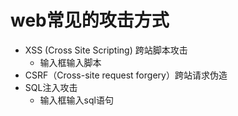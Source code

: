 # web常见的攻击方式

- XSS (Cross Site Scripting) 跨站脚本攻击
  - 输入框输入脚本
- CSRF（Cross-site request forgery）跨站请求伪造
- SQL注入攻击
  - 输入框输入sql语句